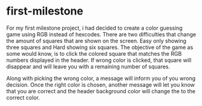 # first-milestone

For my first milestone project, i had decided to create a color guessing game using RGB instead of hexcodes. There are two difficulties that change the amount of squares that are shown on the screen. Easy only showing three squares and Hard showing six squares. The objective of the game as some would know, is to click the colored square that matches the RGB numbers displayed in the header. If wrong color is clicked, that square will disappear and will leave you  with a remaining number of squares. 

Along with picking the wrong color, a message will inform you of you wrong decision. Once the right color is chosen, another message will let you know that you are correct and the header background color will change the to the correct color. 
